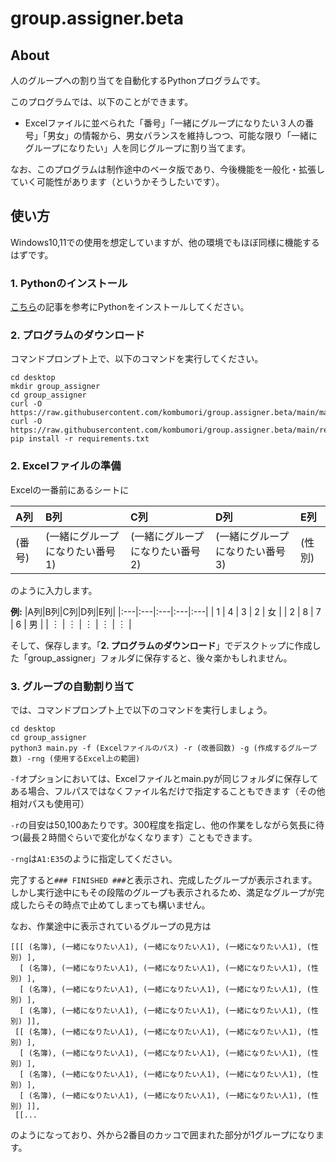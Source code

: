 # group.assigner.beta
## About
人のグループへの割り当てを自動化するPythonプログラムです。

このプログラムでは、以下のことができます。

- Excelファイルに並べられた「番号」「一緒にグループになりたい３人の番号」「男女」の情報から、男女バランスを維持しつつ、可能な限り「一緒にグループになりたい」人を同じグループに割り当てます。

なお、このプログラムは制作途中のベータ版であり、今後機能を一般化・拡張していく可能性があります（というかそうしたいです）。

## 使い方
Windows10,11での使用を想定していますが、他の環境でもほぼ同様に機能するはずです。
### 1. Pythonのインストール
[こちら](https://www.python.jp/install/windows/install.html)の記事を参考にPythonをインストールしてください。
### 2. プログラムのダウンロード
コマンドプロンプト上で、以下のコマンドを実行してください。
```
cd desktop
mkdir group_assigner
cd group_assigner
curl -O https://raw.githubusercontent.com/kombumori/group.assigner.beta/main/main.py
curl -O https://raw.githubusercontent.com/kombumori/group.assigner.beta/main/requirements.txt
pip install -r requirements.txt
```
### 2. Excelファイルの準備
Excelの一番前にあるシートに

|A列|B列|C列|D列|E列|
|:---|:---|:---|:---|:---|
| (番号) | (一緒にグループになりたい番号1) | (一緒にグループになりたい番号2) | (一緒にグループになりたい番号3) | (性別) |

のように入力します。

**例:**
|A列|B列|C列|D列|E列|
|:---|:---|:---|:---|:---|
| 1 | 4 | 3 | 2 | 女 |
| 2 | 8 | 7 | 6 | 男 |
| ︙ | ︙ | ︙ | ︙ | ︙ |

そして、保存します。「**2. プログラムのダウンロード**」でデスクトップに作成した「group_assigner」フォルダに保存すると、後々楽かもしれません。

### 3. グループの自動割り当て
では、コマンドプロンプト上で以下のコマンドを実行しましょう。
```
cd desktop
cd group_assigner
python3 main.py -f (Excelファイルのパス) -r (改善回数) -g (作成するグループ数) -rng (使用するExcel上の範囲)
```
`-f`オプションにおいては、Excelファイルとmain.pyが同じフォルダに保存してある場合、フルパスではなくファイル名だけで指定することもできます（その他相対パスも使用可）

`-r`の目安は50,100あたりです。300程度を指定し、他の作業をしながら気長に待つ(最長２時間ぐらいで変化がなくなります）こともできます。

`-rng`は`A1:E35`のように指定してください。

完了すると`### FINISHED ###`と表示され、完成したグループが表示されます。しかし実行途中にもその段階のグループも表示されるため、満足なグループが完成したらその時点で止めてしまっても構いません。

なお、作業途中に表示されているグループの見方は
```
[[[ (名簿), (一緒になりたい人1), (一緒になりたい人1), (一緒になりたい人1), (性別) ],
  [ (名簿), (一緒になりたい人1), (一緒になりたい人1), (一緒になりたい人1), (性別) ],
  [ (名簿), (一緒になりたい人1), (一緒になりたい人1), (一緒になりたい人1), (性別) ],
  [ (名簿), (一緒になりたい人1), (一緒になりたい人1), (一緒になりたい人1), (性別) ]],
 [[ (名簿), (一緒になりたい人1), (一緒になりたい人1), (一緒になりたい人1), (性別) ],
  [ (名簿), (一緒になりたい人1), (一緒になりたい人1), (一緒になりたい人1), (性別) ],
  [ (名簿), (一緒になりたい人1), (一緒になりたい人1), (一緒になりたい人1), (性別) ],
  [ (名簿), (一緒になりたい人1), (一緒になりたい人1), (一緒になりたい人1), (性別) ]],
 [[...
```
のようになっており、外から2番目のカッコで囲まれた部分が1グループになります。
